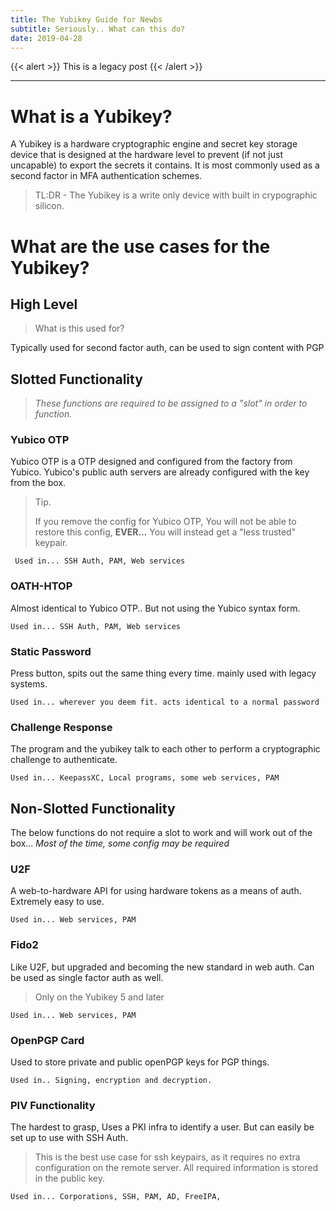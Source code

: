 ```yaml
---
title: The Yubikey Guide for Newbs
subtitle: Seriously.. What can this do? 
date: 2019-04-28
---
```



{{< alert >}}
This is a legacy post
{{< /alert >}}

---

# What is a Yubikey?

A Yubikey is a hardware cryptographic  engine and secret key storage device that is designed at the hardware level to prevent (if not just uncapable) to export the secrets it contains. It is most commonly used as a second factor in MFA authentication schemes. 

> TL:DR - The Yubikey is a write only device with built in crypographic silicon. 


# What are the use cases for the Yubikey?

## High Level

> What is this used for?

Typically used for second factor auth, can be used to sign content with PGP 

## Slotted Functionality
> *These functions are required to be assigned to a "slot" in order to function.*

### Yubico OTP

Yubico OTP is a OTP designed and configured from the factory from Yubico. Yubico's public auth servers are already configured with the key from the box. 

> Tip.
> 
> If you remove the config for Yubico OTP, You will not be able to restore this config, **EVER...** You will instead get a "less trusted" keypair.

     Used in... SSH Auth, PAM, Web services

### OATH-HTOP

Almost identical to Yubico OTP.. But not using the Yubico syntax form.

    Used in... SSH Auth, PAM, Web services

### Static Password

Press button, spits out the same thing every time. mainly used with legacy systems. 

    Used in... wherever you deem fit. acts identical to a normal password

### Challenge Response

The program and the yubikey talk to each other to perform a cryptographic challenge to authenticate.

    Used in... KeepassXC, Local programs, some web services, PAM

## Non-Slotted Functionality

The below functions do not require a slot to work and will work out of the box... *Most of the time, some config may be required* 

### U2F

A web-to-hardware API for using hardware tokens as a means of auth. Extremely easy to use.

    Used in... Web services, PAM

### Fido2

Like U2F, but upgraded and becoming  the new standard in web auth. Can be used as single factor auth as well.

> Only on the Yubikey 5 and later

    Used in... Web services, PAM

### OpenPGP Card

Used to store private and public openPGP keys for PGP things.

    Used in.. Signing, encryption and decryption.

### PIV Functionality

The hardest to grasp, Uses a PKI infra to identify a user. But can easily be set up to use with SSH Auth.

> This is the best use case for ssh keypairs, as it requires no extra configuration on the remote server. All required information  is stored in the public key. 

    Used in... Corporations, SSH, PAM, AD, FreeIPA, 

